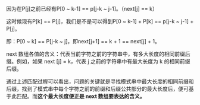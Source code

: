 因为在P[j]之前已经有P[0 ~ k-1] == p[j-k ~ j-1]。（next[j] == k）

这时候现有P[k] == P[j]，我们是不是可以得到P[0 ~ k-1] + P[k] == p[j-k ~ j-1] + P[j]。

即：P[0 ~ k] == P[j-k ~ j]，即next[j+1] == k + 1 == next[j] + 1。

next 数组各值的含义：代表当前字符之前的字符串中，有多大长度的相同前缀后缀。例如，如果 next [j] = k，代表 j 之前的字符串中有最大长度为 k 的相同前缀后缀。

通过上述匹配过程可以看出，问题的关键就是寻找模式串中最大长度的相同前缀和后缀，找到了模式串中每个字符之前的前缀和后缀公共部分的最大长度后，便可基于此匹配。而**这个最大长度便正是 next 数组要表达的含义。**